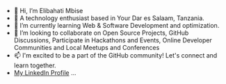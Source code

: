 - 👋 Hi, I’m Elibahati Mbise
- 👀 A technology enthusiast based in Your Dar es Salaam, Tanzania.
- 🌱 I’m currently learning Web & Software Development and optimization.
- 💞️ I’m looking to collaborate on Open Source Projects, GitHub Discussions, Participate in Hackathons and Events, Online Developer Communities and Local Meetups and Conferences
- 📫 I'm excited to be a part of the GitHub community! Let's connect and learn together.
- [My LinkedIn Profile](https://www.linkedin.com/in/elibahati-mbise-b1a2a5201/) ...

<!---
leboy-jr/leboy-jr is a ✨ special ✨ repository because its `README.md` (this file) appears on your GitHub profile.
You can click the Preview link to take a look at your changes.
--->
